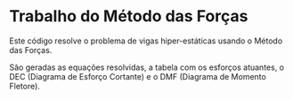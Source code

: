 # Trabalho do Método das Forças

Este código resolve o problema de vigas hiper-estáticas usando o Método das Forças.

São geradas as equações resolvidas, a tabela com os esforços atuantes, o DEC (Diagrama de Esforço Cortante) e o DMF (Diagrama de Momento Fletore).
